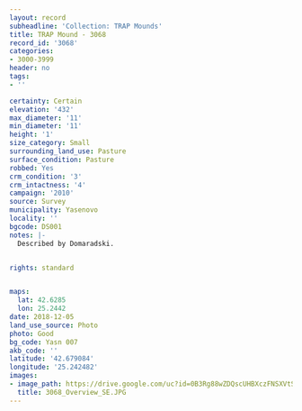 ```yaml
---
layout: record
subheadline: 'Collection: TRAP Mounds'
title: TRAP Mound - 3068
record_id: '3068'
categories:
- 3000-3999
header: no
tags:
- ''

certainty: Certain
elevation: '432'
max_diameter: '11'
min_diameter: '11'
height: '1'
size_category: Small
surrounding_land_use: Pasture
surface_condition: Pasture
robbed: Yes
crm_condition: '3'
crm_intactness: '4'
campaign: '2010'
source: Survey
municipality: Yasenovo
locality: ''
bgcode: DS001
notes: |-
  Described by Domaradski.


rights: standard


maps:
  lat: 42.6285
  lon: 25.2442
date: 2018-12-05
land_use_source: Photo
photo: Good
bg_code: Yasn 007
akb_code: ''
latitude: '42.679084'
longitude: '25.242482'
images:
- image_path: https://drive.google.com/uc?id=0B3Rg88wZDQscUHBXczFNSXVtSDg
  title: 3068_Overview_SE.JPG
---
```

